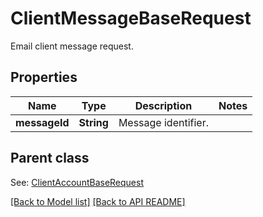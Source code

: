 
# ClientMessageBaseRequest

Email client message request.             

## Properties
Name | Type | Description | Notes
------------ | ------------- | ------------- | -------------
**messageId** | **String** | Message identifier.              | 

## Parent class

See: [ClientAccountBaseRequest](ClientAccountBaseRequest.md)



[[Back to Model list]](Models.md) [[Back to API README]](README.md)

